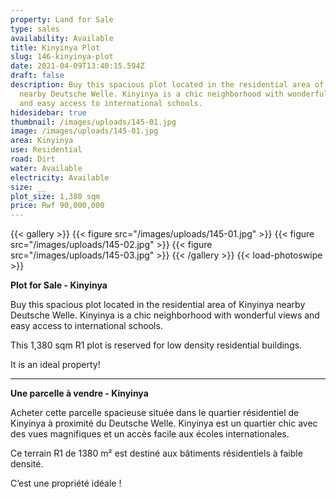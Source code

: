 ```yaml
---
property: Land for Sale
type: sales
availability: Available
title: Kinyinya Plot
slug: 146-kinyinya-plot
date: 2021-04-09T13:40:15.594Z
draft: false
description: Buy this spacious plot located in the residential area of Kinyinya
  nearby Deutsche Welle. Kinyinya is a chic neighborhood with wonderful views
  and easy access to international schools.
hidesidebar: true
thumbnail: /images/uploads/145-01.jpg
image: /images/uploads/145-01.jpg
area: Kinyinya
use: Residential
road: Dirt
water: Available
electricity: Available
size: __
plot_size: 1,380 sqm
price: Rwf 90,000,000
---
```

{{< gallery >}}
{{< figure src="/images/uploads/145-01.jpg" >}}
{{< figure src="/images/uploads/145-02.jpg" >}}
{{< figure src="/images/uploads/145-03.jpg" >}}
{{< /gallery >}}
{{< load-photoswipe >}}

**Plot for Sale - Kinyinya**

Buy this spacious plot located in the residential area of Kinyinya nearby Deutsche Welle. Kinyinya is a chic neighborhood with wonderful views and easy access to international schools.

This 1,380 sqm R1 plot is reserved for low density residential buildings.

It is an ideal property!

- - -

**Une parcelle à vendre - Kinyinya**

Acheter cette parcelle spacieuse située dans le quartier résidentiel de Kinyinya à proximité du Deutsche Welle. Kinyinya est un quartier chic avec des vues magnifiques et un accès facile aux écoles internationales.

Ce terrain R1 de 1380 m² est destiné aux bâtiments résidentiels à faible densité.

C’est une propriété idéale !